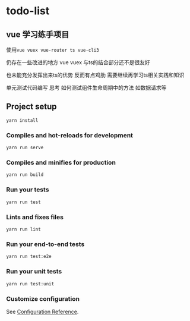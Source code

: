 # todo-list

## vue 学习练手项目

使用`vue vuex vue-router ts vue-cli3 `

仍存在一些改进的地方 vue vuex 与ts的结合部分还不是很友好

也未能充分发挥出来ts的优势 反而有点鸡肋 需要继续再学习ts相关实践和知识

单元测试代码编写 思考 如何测试组件生命周期中的方法 如数据请求等

## Project setup
```
yarn install
```

### Compiles and hot-reloads for development
```
yarn run serve
```

### Compiles and minifies for production
```
yarn run build
```

### Run your tests
```
yarn run test
```

### Lints and fixes files
```
yarn run lint
```

### Run your end-to-end tests
```
yarn run test:e2e
```

### Run your unit tests
```
yarn run test:unit
```

### Customize configuration
See [Configuration Reference](https://cli.vuejs.org/config/).

